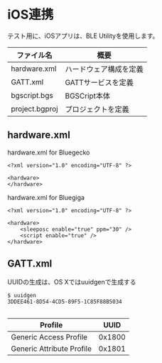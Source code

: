 # iOS連携

テスト用に、iOSアプリは、BLE Utilityを使用します。

| ファイル名 | 概要　 |
| -- | -- |
| hardware.xml | ハードウェア構成を定義 |
| GATT.xml | GATTサービスを定義 |
| bgscript.bgs | BGSCript本体 |
| project.bgproj | プロジェクトを定義 |


## hardware.xml

hardware.xml for Bluegecko
```
<?xml version="1.0" encoding="UTF-8" ?>

<hardware>
</hardware>
```

hardware.xml for Bluegiga
```
<?xml version="1.0" encoding="UTF-8" ?>

<hardware>
    <sleeposc enable="true" ppm="30" />
    <script enable="true" />
</hardware>
```

## GATT.xml

UUIDの生成は、OS Xではuuidgenで生成する

```
$ uuidgen
3DDEE461-8D54-4CD5-89F5-1C85F88B5034
```

```

```

| Profile | UUID |
| -- | -- |
| Generic Access Profile | 0x1800 | 
| Generic Attribute Profile | 0x1801 |
